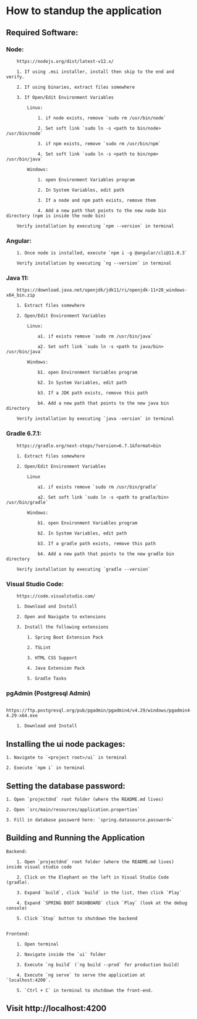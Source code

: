 # How to standup the application

## Required Software:

### Node:
    
        https://nodejs.org/dist/latest-v12.x/   
        
        1. If using .msi installer, install then skip to the end and verify.
        
        2. If using binaries, extract files somewhere
        
        3. If Open/Edit Environment Variables
        
            Linux:
            
                1. if node exists, remove `sudo rm /usr/bin/node`
                
                2. Set soft link `sudo ln -s <path to bin/node> /usr/bin/node`
                
                3. if npm exists, remove `sudo rm /usr/bin/npm`
                
                4. Set soft link `sudo ln -s <path to bin/npm> /usr/bin/java`
                
            Windows:
            
                1. open Environment Variables program
                
                2. In System Variables, edit path
                
                3. If a node and npm path exists, remove them
                
                4. Add a new path that points to the new node bin directory (npm is inside the node bin)
                
        Verify installation by executing `npm --version` in terminal
        
### Angular:
    
        1. Once node is installed, execute `npm i -g @angular/cli@11.0.3`
        
        Verify installation by executing `ng --version` in terminal
        
### Java 11:
    
        https://download.java.net/openjdk/jdk11/ri/openjdk-11+28_windows-x64_bin.zip
        
        1. Extract files somewhere
        
        2. Open/Edit Environment Variables
        
            Linux:
            
                a1. if exists remove `sudo rm /usr/bin/java`
                
                a2. Set soft link `sudo ln -s <path to java/bin> /usr/bin/java`
                
            Windows:
            
                b1. open Environment Variables program
                
                b2. In System Variables, edit path
                
                b3. If a JDK path exists, remove this path
                
                b4. Add a new path that points to the new java bin directory 
                
        Verify installation by executing `java -version` in terminal
        
### Gradle 6.7.1:
    
        https://gradle.org/next-steps/?version=6.7.1&format=bin
        
        1. Extract files somewhere
        
        2. Open/Edit Environment Variables
        
            Linux
            
                a1. if exists remove `sudo rm /usr/bin/gradle`
                
                a2. Set soft link `sudo ln -s <path to gradle/bin> /usr/bin/gradle`
                
            Windows:
            
                b1. open Environment Variables program
                
                b2. In System Variables, edit path
                
                b3. If a gradle path exists, remove this path
                
                b4. Add a new path that points to the new gradle bin directory
                
        Verify installation by executing `gradle --version`
        
### Visual Studio Code:
    
        https://code.visualstudio.com/
        
        1. Download and Install
        
        2. Open and Navigate to extensions
        
        3. Install the following extensions
        
            1. Spring Boot Extension Pack
            
            2. TSLint
            
            3. HTML CSS Support
            
            4. Java Extension Pack
            
            5. Gradle Tasks
            
### pgAdmin (Postgresql Admin)
    
        https://ftp.postgresql.org/pub/pgadmin/pgadmin4/v4.29/windows/pgadmin4-4.29-x64.exe
        
        1. Download and Install

## Installing the ui node packages:

    1. Navigate to `<project root>/ui` in terminal
    
    2. Execute `npm i` in terminal
    

## Setting the database password:

    1. Open `projectdnd` root folder (where the README.md lives)
    
    2. Open `src/main/resources/application.properties`
    
    3. Fill in database password here: `spring.datasource.password=`
    

## Building and Running the Application

    Backend:
    
        1. Open `projectdnd` root folder (where the README.md lives) inside visual studio code
        
        2. Click on the Elephant on the left in Visual Studio Code (gradle).
        
        3. Expand `build`, click `build` in the list, then click `Play`
        
        4. Expand `SPRING BOOT DASHBOARD` click `Play` (look at the debug console)
        
        5. Click `Stop` button to shutdown the backend
        

    Frontend:
    
        1. Open terminal
        
        2. Navigate inside the `ui` folder
        
        3. Execute `ng build` (`ng build --prod` for production build)
        
        4. Execute `ng serve` to serve the application at `localhost:4200`.
        
        5. `Ctrl + C` in terminal to shutdown the front-end.


## Visit http://localhost:4200 
